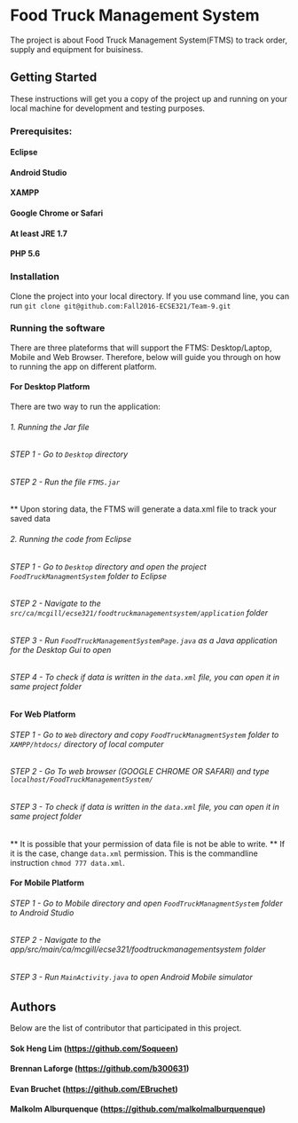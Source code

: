 # Food Truck Management System

The project is about Food Truck Management System(FTMS) to track order, supply and equipment for buisiness. 


## Getting Started
These instructions will get you a copy of the project up and running on your local machine for development and testing purposes. 


### Prerequisites:
#### Eclipse
#### Android Studio
#### XAMPP
#### Google Chrome or Safari
#### At least JRE 1.7 
#### PHP 5.6

### Installation 

Clone the project into your local directory. If you use command line, you can run `git clone git@github.com:Fall2016-ECSE321/Team-9.git`

### Running the software 
There are three plateforms that will support the FTMS: Desktop/Laptop, Mobile and Web Browser. Therefore, below will guide you through on how to running the app on different platform.

#### For Desktop Platform
There are two way to run the application:
###### 1. Running the Jar file
###### STEP 1 - Go to `Desktop` directory 
###### STEP 2 - Run the file `FTMS.jar`
** Upon storing data, the FTMS will generate a data.xml file to track your saved data

###### 2. Running the code from Eclipse
###### STEP 1 - Go to `Desktop` directory and open the project `FoodTruckManagmentSystem` folder to Eclipse 
###### STEP 2 - Navigate to the `src/ca/mcgill/ecse321/foodtruckmanagementsystem/application` folder
###### STEP 3 - Run `FoodTruckManagementSystemPage.java` as a Java application for the Desktop Gui to open
###### STEP 4 - To check if data is written in the `data.xml` file, you can open it in same project folder 


#### For Web Platform

###### STEP 1 - Go to `Web` directory and copy `FoodTruckManagmentSystem` folder to `XAMPP/htdocs/` directory of local computer
###### STEP 2 - Go To web browser (GOOGLE CHROME OR SAFARI) and type `localhost/FoodTruckManagementSystem/`
###### STEP 3 - To check if data is written in the `data.xml` file, you can open it in same project folder
** It is possible that your permission of data file is not be able to write. 
** If it is the case, change `data.xml` permission. This is the commandline instruction `chmod 777 data.xml`.

#### For Mobile Platform

###### STEP 1 - Go to Mobile directory and open `FoodTruckManagmentSystem` folder to Android Studio
###### STEP 2 - Navigate to the app/src/main/ca/mcgill/ecse321/foodtruckmanagementsystem folder
###### STEP 3 - Run `MainActivity.java` to open Android Mobile simulator 

## Authors

Below are the list of contributor that participated in this project.
#### Sok Heng Lim (https://github.com/Soqueen)
#### Brennan Laforge (https://github.com/b300631)
#### Evan Bruchet (https://github.com/EBruchet)
#### Malkolm Alburquenque (https://github.com/malkolmalburquenque)




